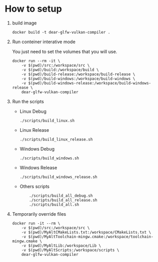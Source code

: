 # How to setup

1. build image

    ```shell
    docker build -t dear-glfw-vulkan-compiler .
    ```

2. Run conteiner interative mode

    You just need to set the volumes that you will use.

    ```shell
    docker run --rm -it \
        -v $(pwd)/src:/workspace/src \
        -v $(pwd)/build:/workspace/build \
        -v $(pwd)/build-release:/workspace/build-release \
        -v $(pwd)/build-windows:/workspace/build-windows \
        -v $(pwd)/build-windows-release:/workspace/build-windows-release \
        dear-glfw-vulkan-compiler
    ```

3. Run the scripts

    - Linux Debug

        ```shell
        ./scripts/build_linux.sh
        ```

    - Linux Release

        ```shell
        ./scripts/build_linux_release.sh
        ```

    - Windows Debug

        ```shell
        ./scripts/build_windows.sh
        ```

    - Windows Release

        ```shell
        ./scripts/build_windows_release.sh
        ```

    - Others scripts

        ```shell
            ./scripts/build_all_debug.sh
            ./scripts/build_all_release.sh
            ./scripts/build_all.sh
        ```

4. Temporarily override files

    ```shell
    docker run -it --rm \
        -v $(pwd)/src:/workspace/src \
        -v $(pwd)/MyAltCMakeLists.txt:/workspace/CMakeLists.txt \
        -v $(pwd)/MyAltToolchain-mingw.cmake:/workspace/toolchain-mingw.cmake \
        -v $(pwd)/MyAltLib:/workspace/Lib \
        -v $(pwd)/MyAltScripts:/workspace/scripts \
        dear-glfw-vulkan-compiler
    ```
